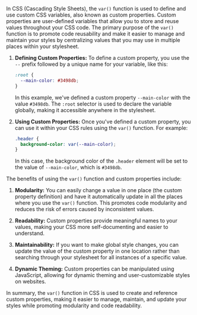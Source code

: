 In CSS (Cascading Style Sheets), the `var()` function is used to define and use custom CSS variables, also known as custom properties. Custom properties are user-defined variables that allow you to store and reuse values throughout your CSS code. The primary purpose of the `var()` function is to promote code reusability and make it easier to manage and maintain your styles by centralizing values that you may use in multiple places within your stylesheet.


1. **Defining Custom Properties:** To define a custom property, you use the `--` prefix followed by a unique name for your variable, like this:

   ```css
   :root {
     --main-color: #3498db;
   }
   ```

   In this example, we've defined a custom property `--main-color` with the value `#3498db`. The `:root` selector is used to declare the variable globally, making it accessible anywhere in the stylesheet.

2. **Using Custom Properties:** Once you've defined a custom property, you can use it within your CSS rules using the `var()` function. For example:

   ```css
   .header {
     background-color: var(--main-color);
   }
   ```

   In this case, the background color of the `.header` element will be set to the value of `--main-color`, which is `#3498db`.

The benefits of using the `var()` function and custom properties include:

1. **Modularity:** You can easily change a value in one place (the custom property definition) and have it automatically update in all the places where you use the `var()` function. This promotes code modularity and reduces the risk of errors caused by inconsistent values.

2. **Readability:** Custom properties provide meaningful names to your values, making your CSS more self-documenting and easier to understand.

3. **Maintainability:** If you want to make global style changes, you can update the value of the custom property in one location rather than searching through your stylesheet for all instances of a specific value.

4. **Dynamic Theming:** Custom properties can be manipulated using JavaScript, allowing for dynamic theming and user-customizable styles on websites.

In summary, the `var()` function in CSS is used to create and reference custom properties, making it easier to manage, maintain, and update your styles while promoting modularity and code readability.